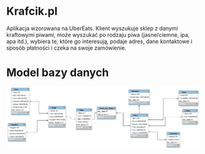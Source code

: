 # Krafcik.pl
Aplikacja wzorowana na UberEats. Klient wyszukuje sklep z danymi kraftowymi piwami, może wyszukać po rodzaju piwa (jasne/ciemne, ipa, apa itd.), wybiera te, które go interesują, podaje adres, dane kontaktowe i sposób płatności i czeka na swoje zamówienie.
 # Model bazy danych
![Db schemat](./db_schema.png)
